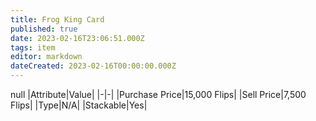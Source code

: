 ```yaml
---
title: Frog King Card
published: true
date: 2023-02-16T23:06:51.000Z
tags: item
editor: markdown
dateCreated: 2023-02-16T00:00:00.000Z
---
```


null
|Attribute|Value|
|-|-|
|Purchase Price|15,000 Flips|
|Sell Price|7,500 Flips|
|Type|N/A|
|Stackable|Yes|

